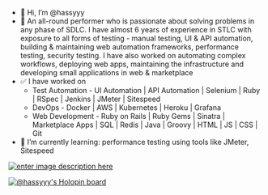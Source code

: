 - 👋 Hi, I’m @hassyyy
- 👀 An all-round performer who is passionate about solving problems in any phase of SDLC. I have almost 6 years of experience in STLC with exposure to all forms of testing - manual testing, UI & API automation, building & maintaining web automation frameworks, performance testing, security testing. I have also worked on automating complex workflows, deploying web apps, maintaining the infrastructure and developing small applications in web & marketplace
- ✅ I have worked on
  - Test Automation - UI Automation | API Automation | Selenium | Ruby | RSpec | Jenkins | JMeter | Sitespeed
  - DevOps - Docker | AWS | Kubernetes | Heroku | Grafana
  - Web Development - Ruby on Rails | Ruby Gems | Sinatra | Marketplace Apps | SQL | Redis | Java | Groovy | HTML | JS | CSS | Git
- 🌱 I’m currently learning: performance testing using tools like JMeter, Sitespeed

[![enter image description here](https://img.shields.io/badge/LinkedIn-0077B5?style=for-the-badge&logo=linkedin&logoColor=white)](https://www.linkedin.com/in/mohamed-asan-n)

[![@hassyyy's Holopin board](https://holopin.io/api/user/board?user=hassyyy)](https://holopin.io/@hassyyy)
